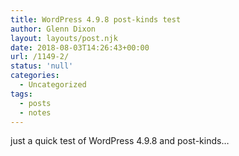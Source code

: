 ```yaml
---
title: WordPress 4.9.8 post-kinds test
author: Glenn Dixon
layout: layouts/post.njk
date: 2018-08-03T14:26:43+00:00
url: /1149-2/
status: 'null'
categories:
  - Uncategorized
tags:
  - posts
  - notes
---
```

just a quick test of WordPress 4.9.8 and post-kinds&#8230;